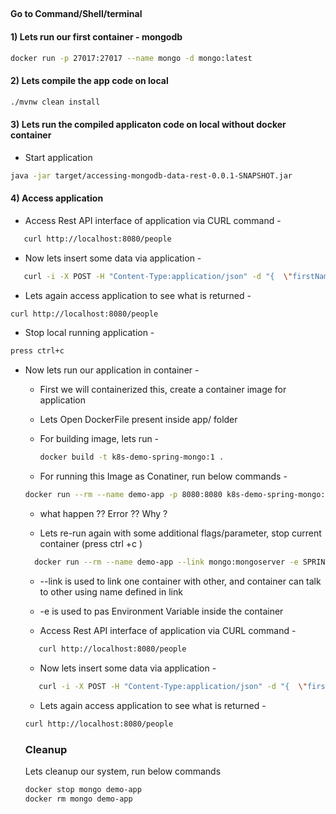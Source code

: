 ##

#### Go to Command/Shell/terminal

#### 1) Lets run our first container - mongodb

```bash
docker run -p 27017:27017 --name mongo -d mongo:latest
```

#### 2) Lets compile the app code on local

```bash
./mvnw clean install
```

#### 3) Lets run the compiled applicaton code on local without docker container

* Start application
```bash
java -jar target/accessing-mongodb-data-rest-0.0.1-SNAPSHOT.jar
```

#### 4) Access application 

* Access Rest API interface of application via CURL command -  

 ```bash
    curl http://localhost:8080/people
 ```

* Now lets insert some data via application -

 ```bash
    curl -i -X POST -H "Content-Type:application/json" -d "{  \"firstName\" : \"Frodo\",  \"lastName\" : \"Baggins\" }" http://localhost:8080/people
 ```

* Lets again access application to see what is returned -

```bash
curl http://localhost:8080/people
```

* Stop local running application -

```bash
press ctrl+c
```

* Now lets run our application in container -
  * First we will containerized this, create a container image for application
  * Lets Open DockerFile present inside app/ folder
  * For building image, lets run  -

    ```bash
    docker build -t k8s-demo-spring-mongo:1 .
    ```

  * For running this Image as Conatiner, run below commands -

  ```bash
  docker run --rm --name demo-app -p 8080:8080 k8s-demo-spring-mongo:1
  ```

  * what happen ?? Error ?? Why ?

  * Lets re-run again with some additional flags/parameter, stop current container (press ctrl +c )
  
  ```bash
    docker run --rm --name demo-app --link mongo:mongoserver -e SPRING_DATA_MONGODB_HOST=mongoserver -p 8080:8080 k8s-demo-spring-mongo:1
  ```

  * --link is used to link one container with other, and container can talk to other using name defined in link
  * -e is used to pas Environment Variable inside the container  

  * Access Rest API interface of application via CURL command -  

   ```bash
      curl http://localhost:8080/people
   ```

  * Now lets insert some data via application -

   ```bash
      curl -i -X POST -H "Content-Type:application/json" -d "{  \"firstName\" : \"Frodo-2\",  \"lastName\" : \"Baggins\" }" http://localhost:8080/people
   ```

  * Lets again access application to see what is returned -

  ```bash
  curl http://localhost:8080/people
  ```

  ### Cleanup

  Lets cleanup our system, run below commands

  ```bash
  docker stop mongo demo-app
  docker rm mongo demo-app
  ```
